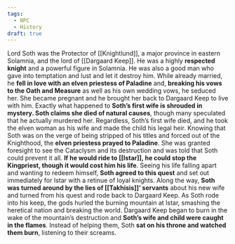 ```yaml
---
tags:
  - NPC
  - History
draft: true
---
```


Lord Soth was the Protector of [[Knightlund]], a major province in eastern Solamnia, and the lord of [[Dargaard Keep]]. He was a highly **respected knight** and a powerful figure in Solamnia. He was also a good man who gave into temptation and lust and let it destroy him. While already married, he **fell in love with an elven priestess of Paladine** and, **breaking his vows to the Oath and Measure** as well as his own wedding vows, he seduced her. She became pregnant and he brought her back to Dargaard Keep to live with him. Exactly what happened to **Soth’s first wife is shrouded in mystery. Soth claims she died of natural causes**, though many speculated that he actually murdered her. Regardless, Soth’s first wife died, and he took the elven woman as his wife and made the child his legal heir.
Knowing that Soth was on the verge of being stripped of his titles and forced out of the Knighthood, the **elven priestess prayed to Paladine**. She was granted foresight to see the Cataclysm and its destruction and was told that Soth could prevent it all. **If he would ride to [[Istar]], he could stop the Kingpriest, though it would cost him his life**. Seeing his life falling apart and wanting to redeem himself, **Soth agreed to this quest** and set out immediately for Istar with a retinue of loyal knights.
Along the way, **Soth was turned around by the lies of [[Takhisis]]’ servants** about his new wife and turned from his quest and rode back to Dargaard Keep. As Soth rode into his keep, the gods hurled the burning mountain at Istar, smashing the heretical nation and breaking the world. Dargaard Keep began to burn in the wake of the mountain’s destruction and **Soth’s wife and child were caught in the flames**. Instead of helping them, Soth **sat on his throne and watched them burn**, listening to their screams.